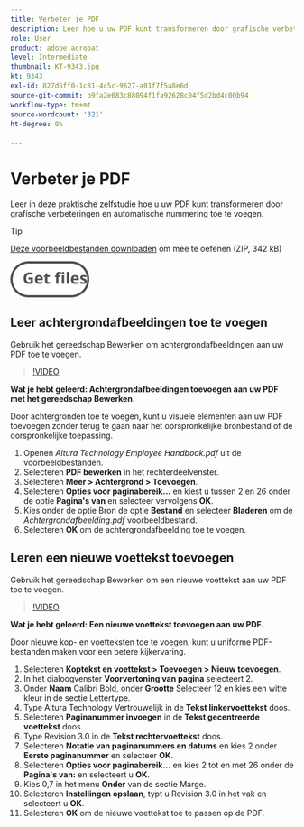 ```yaml
---
title: Verbeter je PDF
description: Leer hoe u uw PDF kunt transformeren door grafische verbeteringen en automatische nummering toe te voegen
role: User
product: adobe acrobat
level: Intermediate
thumbnail: KT-9343.jpg
kt: 9343
exl-id: 827d5ff0-1c81-4c5c-9627-a01f7f5a8e6d
source-git-commit: b9fa2e683c88094f1fa92628c04f5d2bd4c00b94
workflow-type: tm+mt
source-wordcount: '321'
ht-degree: 0%

---
```


# Verbeter je PDF

Leer in deze praktische zelfstudie hoe u uw PDF kunt transformeren door grafische verbeteringen en automatische nummering toe te voegen.

>[!TIP]
>
>[Deze voorbeeldbestanden downloaden](../assets/Enhance.zip) om mee te oefenen (ZIP, 342 kB)

[![Bestanden ophalen](../assets/Getfiles.svg)](../assets/Enhance.zip)

## Leer achtergrondafbeeldingen toe te voegen

Gebruik het gereedschap Bewerken om achtergrondafbeeldingen aan uw PDF toe te voegen.

>[!VIDEO](https://video.tv.adobe.com/v/338746?hidetitle=true)

**Wat je hebt geleerd: Achtergrondafbeeldingen toevoegen aan uw PDF met het gereedschap Bewerken.**

Door achtergronden toe te voegen, kunt u visuele elementen aan uw PDF toevoegen zonder terug te gaan naar het oorspronkelijke bronbestand of de oorspronkelijke toepassing.

1. Openen *Altura Technology Employee Handbook.pdf* uit de voorbeeldbestanden.
1. Selecteren **PDF bewerken** in het rechterdeelvenster.
1. Selecteren **Meer > Achtergrond > Toevoegen**.
1. Selecteren **Opties voor paginabereik...** en kiest u tussen 2 en 26 onder de optie **Pagina&#39;s van** en selecteer vervolgens **OK**.
1. Kies onder de optie Bron de optie **Bestand** en selecteer **Bladeren** om de *Achtergrondafbeelding.pdf* voorbeeldbestand.
1. Selecteren **OK** om de achtergrondafbeelding toe te voegen.

## Leren een nieuwe voettekst toevoegen

Gebruik het gereedschap Bewerken om een nieuwe voettekst aan uw PDF toe te voegen.

>[!VIDEO](https://video.tv.adobe.com/v/338745?hidetitle=true)

**Wat je hebt geleerd: Een nieuwe voettekst toevoegen aan uw PDF.**

Door nieuwe kop- en voetteksten toe te voegen, kunt u uniforme PDF-bestanden maken voor een betere kijkervaring.

1. Selecteren **Koptekst en voettekst > Toevoegen > Nieuw toevoegen**.
1. In het dialoogvenster **Voorvertoning van pagina** selecteert 2.
1. Onder **Naam** Calibri Bold, onder **Grootte** Selecteer 12 en kies een witte kleur in de sectie Lettertype.
1. Type Altura Technology Vertrouwelijk in de **Tekst linkervoettekst** doos.
1. Selecteren **Paginanummer invoegen** in de **Tekst gecentreerde voettekst** doos.
1. Type Revision 3.0 in de **Tekst rechtervoettekst** doos.
1. Selecteren **Notatie van paginanummers en datums** en kies 2 onder **Eerste paginanummer** en selecteer **OK**.
1. Selecteren **Opties voor paginabereik...** en kies 2 tot en met 26 onder de **Pagina&#39;s van:** en selecteert u **OK**.
1. Kies 0,7 in het menu **Onder** van de sectie Marge.
1. Selecteren **Instellingen opslaan**, typt u Revision 3.0 in het vak en selecteert u **OK**.
1. Selecteren **OK** om de nieuwe voettekst toe te passen op de PDF.
